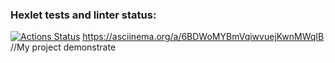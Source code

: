 ### Hexlet tests and linter status:
[![Actions Status](https://github.com/nodirbek9/java-project-61/actions/workflows/hexlet-check.yml/badge.svg)](https://github.com/nodirbek9/java-project-61/actions)
https://asciinema.org/a/6BDWoMYBmVqiwvuejKwnMWqIB
//My project demonstrate